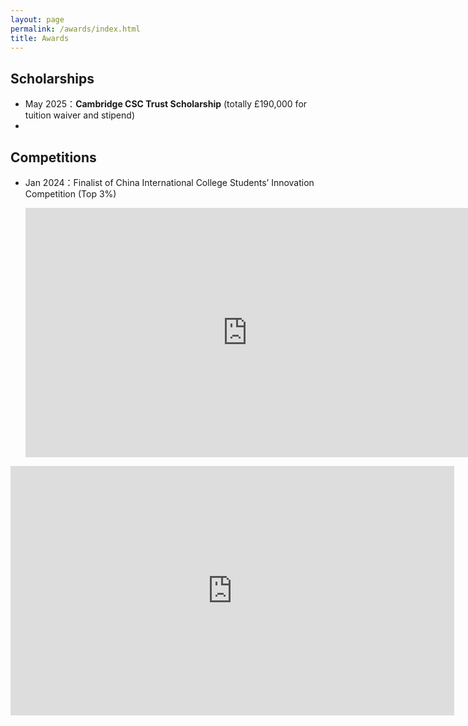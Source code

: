 ```yaml
---
layout: page
permalink: /awards/index.html
title: Awards
---
```


## Scholarships

- May 2025：**Cambridge CSC Trust Scholarship** (totally £190,000 for tuition waiver and stipend)
- 

## Competitions

- Jan 2024：Finalist of China International College Students’ Innovation Competition (Top 3%)
  
  <iframe width="710" height="399" src="https://www.youtube.com/embed/a0pfoXxqRu0" frameborder="0" allow="accelerometer; autoplay; clipboard-write; encrypted-media; gyroscope; picture-in-picture" allowfullscreen></iframe>

<iframe width="710" height="399" src="https://www.youtube.com/embed/a0pfoXxqRu0" frameborder="0" allow="accelerometer; autoplay; clipboard-write; encrypted-media; gyroscope; picture-in-picture" allowfullscreen></iframe>
